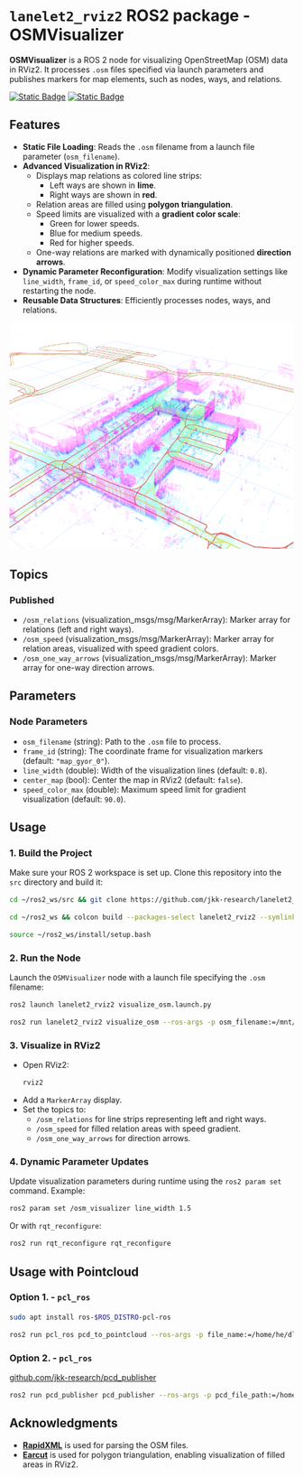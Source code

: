# `lanelet2_rviz2` ROS2 package - OSMVisualizer

**OSMVisualizer** is a ROS 2 node for visualizing OpenStreetMap (OSM) data in RViz2. It processes `.osm` files specified via launch parameters and publishes markers for map elements, such as nodes, ways, and relations.

[![Static Badge](https://img.shields.io/badge/ROS_2-Humble-34aec5)](https://docs.ros.org/en/humble/)
[![Static Badge](https://img.shields.io/badge/ROS_2-Jazzy-34aec5)](https://docs.ros.org/en/jazzy/)

## Features
- **Static File Loading**: Reads the `.osm` filename from a launch file parameter (`osm_filename`).
- **Advanced Visualization in RViz2**:
  - Displays map relations as colored line strips:
    - Left ways are shown in **lime**.
    - Right ways are shown in **red**.
  - Relation areas are filled using **polygon triangulation**.
  - Speed limits are visualized with a **gradient color scale**:
    - Green for lower speeds.
    - Blue for medium speeds.
    - Red for higher speeds.
  - One-way relations are marked with dynamically positioned **direction arrows**.
- **Dynamic Parameter Reconfiguration**: Modify visualization settings like `line_width`, `frame_id`, or `speed_color_max` during runtime without restarting the node.
- **Reusable Data Structures**: Efficiently processes nodes, ways, and relations.

![img01](etc/lanelet_visu01.png)

## Topics

### Published
- `/osm_relations` (visualization_msgs/msg/MarkerArray):
  Marker array for relations (left and right ways).
- `/osm_speed` (visualization_msgs/msg/MarkerArray):
  Marker array for relation areas, visualized with speed gradient colors.
- `/osm_one_way_arrows` (visualization_msgs/msg/MarkerArray):
  Marker array for one-way direction arrows.

## Parameters

### Node Parameters
- `osm_filename` (string): Path to the `.osm` file to process.
- `frame_id` (string): The coordinate frame for visualization markers (default: `"map_gyor_0"`).
- `line_width` (double): Width of the visualization lines (default: `0.8`).
- `center_map` (bool): Center the map in RViz2 (default: `false`).
- `speed_color_max` (double): Maximum speed limit for gradient visualization (default: `90.0`).

## Usage

### 1. Build the Project
Make sure your ROS 2 workspace is set up. Clone this repository into the `src` directory and build it:

```bash
cd ~/ros2_ws/src && git clone https://github.com/jkk-research/lanelet2_rviz2
```

```bash
cd ~/ros2_ws && colcon build --packages-select lanelet2_rviz2 --symlink-install
```

```bash
source ~/ros2_ws/install/setup.bash
```

### 2. Run the Node
Launch the `OSMVisualizer` node with a launch file specifying the `.osm` filename:

```bash
ros2 launch lanelet2_rviz2 visualize_osm.launch.py
```

```bash
ros2 run lanelet2_rviz2 visualize_osm --ros-args -p osm_filename:=/mnt/c/map/lanelet.osm -p frame_id:=map
```


### 3. Visualize in RViz2
- Open RViz2:
  ```bash
  rviz2
  ```
- Add a `MarkerArray` display.
- Set the topics to:
  - `/osm_relations` for line strips representing left and right ways.
  - `/osm_speed` for filled relation areas with speed gradient.
  - `/osm_one_way_arrows` for direction arrows.

### 4. Dynamic Parameter Updates
Update visualization parameters during runtime using the `ros2 param set` command. Example:

```bash
ros2 param set /osm_visualizer line_width 1.5
```

Or with `rqt_reconfigure`:

```bash
ros2 run rqt_reconfigure rqt_reconfigure
```

## Usage with Pointcloud

### Option 1. - `pcl_ros`

```bash
sudo apt install ros-$ROS_DISTRO-pcl-ros
```

```bash
ros2 run pcl_ros pcd_to_pointcloud --ros-args -p file_name:=/home/he/dlio_map2.pcd -p tf_frame:=map_gyor_0 -p publishing_period_ms:=500 --qos-reliability best_effort
```

### Option 2. - `pcl_ros`

[github.com/jkk-research/pcd_publisher](https://github.com/jkk-research/pcd_publisher)

```bash
ros2 run pcd_publisher pcd_publisher --ros-args -p pcd_file_path:=/home/dev/autoware_map/gyor_campus/pointcloud_map.pcd -p topic_name:=/points_campus -p frame_id:=map_gyor_0
```

## Acknowledgments
- **[RapidXML](https://rapidxml.sourceforge.net/)** is used for parsing the OSM files.
- **[Earcut](https://github.com/mapbox/earcut.hpp)** is used for polygon triangulation, enabling visualization of filled areas in RViz2.
